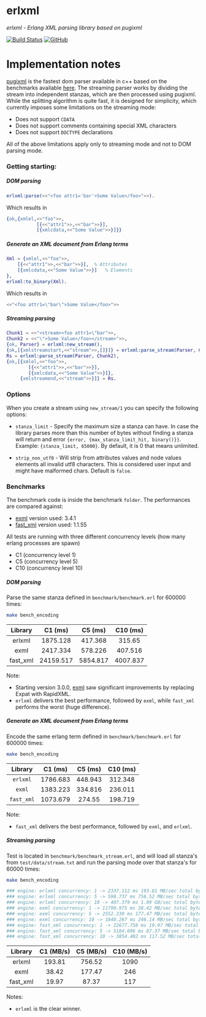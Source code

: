 # erlxml

*erlxml - Erlang XML parsing library based on pugixml*

[![Build Status](https://app.travis-ci.com/silviucpp/erlxml.svg?branch=master)](https://travis-ci.com/github/silviucpp/erlxml)
[![GitHub](https://img.shields.io/github/license/silviucpp/erlxml)](https://github.com/silviucpp/erlxml/blob/master/LICENSE)

# Implementation notes

[pugixml][1] is the fastest dom parser available in c++ based on the benchmarks available [here][2]. The streaming parser works by dividing the
stream into independent stanzas, which are then processed using pugixml. While the splitting algorithm is quite fast, it is designed for simplicity,
which currently imposes some limitations on the streaming mode:

- Does not support `CDATA`
- Does not support comments containing special XML characters
- Does not support `DOCTYPE` declarations

All of the above limitations apply only to streaming mode and not to DOM parsing mode. 

### Getting starting:

##### DOM parsing

```erlang
erlxml:parse(<<"<foo attr1='bar'>Some Value</foo>">>).
```

Which results in

```erlang
{ok,{xmlel,<<"foo">>,
           [{<<"attr1">>,<<"bar">>}],
           [{xmlcdata,<<"Some Value">>}]}}
```

##### Generate an XML document from Erlang terms

```erlang
Xml = {xmlel,<<"foo">>,
    [{<<"attr1">>,<<"bar">>}],  % Attributes
    [{xmlcdata,<<"Some Value">>}]   % Elements
},
erlxml:to_binary(Xml).
```

Which results in

```erlang
<<"<foo attr1=\"bar\">Some Value</foo>">>
```

##### Streaming parsing

```erlang
Chunk1 = <<"<stream><foo attr1=\"bar">>,
Chunk2 = <<"\">Some Value</foo></stream>">>,
{ok, Parser} = erlxml:new_stream(),
{ok,[{xmlstreamstart,<<"stream">>,[]}]} = erlxml:parse_stream(Parser, Chunk1),
Rs = erlxml:parse_stream(Parser, Chunk2),
{ok,[{xmlel,<<"foo">>,
        [{<<"attr1">>,<<"bar">>}],
        [{xmlcdata,<<"Some Value">>}]},
     {xmlstreamend,<<"stream">>}]} = Rs.
```

### Options 

When you create a stream using `new_stream/1` you can specify the following options:

- `stanza_limit` - Specify the maximum size a stanza can have. In case the library parses more than this number of bytes 
without finding a stanza will return and error `{error, {max_stanza_limit_hit, binary()}}`. Example: `{stanza_limit, 65000}`. By default, it is 0 that means unlimited.

- `strip_non_utf8` - Will strip from attributes values and node values elements all invalid utf8 characters. This is considered 
user input and might have malformed chars. Default is `false`.

### Benchmarks

The benchmark code is inside the benchmark `folder`. The performances are compared against:

- [exml][3] version used: 3.4.1
- [fast_xml][4] version used: 1.1.55

All tests are running with three different concurrency levels (how many erlang processes are spawn)

- C1 (concurrency level 1)
- C5 (concurrency level 5)
- C10 (concurrency level 10)

##### DOM parsing

Parse the same stanza defined in `benchmark/benchmark.erl` for 600000 times:

```sh
make bench_encoding
```

| Library    | C1 (ms)      |   C5 (ms) | C10 (ms)  |
|:----------:|:------------:|:---------:|:---------:|
| erlxml     |  1875.128    |  417.368  |  315.65   |
| exml       |  2417.334    |  578.226  |  407.516  |
| fast_xml   | 24159.517    | 5854.817  | 4007.837  |

Note: 

- Starting version 3.0.0, [exml][3] saw significant improvements by replacing Expat with RapidXML.
- `erlxml` delivers the best performance, followed by `exml`, while `fast_xml` performs the worst (huge difference).

##### Generate an XML document from Erlang terms

Encode the same erlang term defined in `benchmark/benchmark.erl` for 600000 times:

```sh
make bench_encoding
```

|   Library   |   C1 (ms)    | C5 (ms) | C10 (ms)  |
|:-----------:|:------------:|:-------:|:---------:|
|  `erlxml`   |   1786.683   | 448.943 |  312.348  |
|   `exml`    |   1383.223   | 334.816 |  236.011  |
| `fast_xml`  |   1073.679   | 274.55  |  198.719  |

Note:

- `fast_xml` delivers the best performance, followed by `exml`, and `erlxml`.

##### Streaming parsing

Test is located in `benchmark/benchmark_stream.erl`, and will load all stanza's from `test/data/stream.txt` and run the parsing mode over that stanza's for 60000 times:

```sh
make bench_encoding
```

```sh
### engine: erlxml concurrency: 1 -> 2337.112 ms 193.81 MB/sec total bytes processed: 452.96 MB
### engine: erlxml concurrency: 5 -> 598.737 ms 756.52 MB/sec total bytes processed: 452.96 MB
### engine: erlxml concurrency: 10 -> 407.379 ms 1.09 GB/sec total bytes processed: 452.96 MB
### engine: exml concurrency: 1 -> 11790.975 ms 38.42 MB/sec total bytes processed: 452.96 MB
### engine: exml concurrency: 5 -> 2552.339 ms 177.47 MB/sec total bytes processed: 452.96 MB
### engine: exml concurrency: 10 -> 1840.267 ms 246.14 MB/sec total bytes processed: 452.96 MB
### engine: fast_xml concurrency: 1 -> 22677.758 ms 19.97 MB/sec total bytes processed: 452.96 MB
### engine: fast_xml concurrency: 5 -> 5184.096 ms 87.37 MB/sec total bytes processed: 452.96 MB
### engine: fast_xml concurrency: 10 -> 3854.402 ms 117.52 MB/sec total bytes processed: 452.96 MB 
```

|   Library   | C1 (MB/s)      | C5 (MB/s) | C10 (MB/s) |
|:-----------:|:--------------:|:---------:|:----------:|
|   erlxml    | 193.81         |  756.52   |   1090     |
|    exml     |  38.42         |  177.47   |    246     |
| fast_xml    |  19.97         |   87.37   |    117     |

Notes:

- `erlxml` is the clear winner.

[1]:http://pugixml.org
[2]:http://pugixml.org/benchmark.html
[3]:https://github.com/esl/exml
[4]:https://github.com/processone/fast_xml
